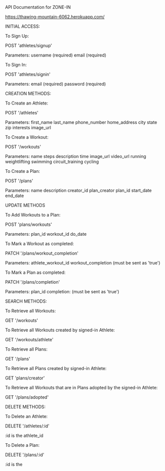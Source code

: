 API Documentation for ZONE-IN

https://thawing-mountain-6062.herokuapp.com/

INITIAL ACCESS:

To Sign Up:

POST 'athletes/signup'

Parameters: 
username (required)
email (required)

To Sign In:

POST 'athletes/signin'

Parameters:
email (required)
password (required)

CREATION METHODS:

To Create an Athlete:

POST '/athletes'

Parameters:
first_name
last_name
phone_number
home_address
city
state
zip
interests
image_url

To Create a Workout:

POST '/workouts'

Parameters:
name
steps
description
time
image_url
video_url
running
weightlifting
swimming
circuit_training
cycling

To Create a Plan:

POST '/plans'

Parameters:
name
description
creator_id
plan_creator
plan_id
start_date
end_date

UPDATE METHODS

To Add Workouts to a Plan:

POST 'plans/workouts'

Parameters:
plan_id
workout_id
do_date

To Mark a Workout as completed:

PATCH '/plans/workout_completion'

Parameters:
athlete_workout_id
workout_completion (must be sent as 'true')

To Mark a Plan as completed:

PATCH '/plans/completion'

Parameters:
plan_id
completion: (must be sent as 'true')

SEARCH METHODS:

To Retrieve all Workouts:

GET '/workouts'

To Retrieve all Workouts created by signed-in Athlete:

GET '/workouts/athlete'

To Retrieve all Plans:

GET '/plans'

To Retrieve all Plans created by signed-in Athlete:

GET 'plans/creator'

To Retrieve all Workouts that are in Plans adopted by the signed-in Athlete:

GET '/plans/adopted'

DELETE METHODS:

To Delete an Athlete:

DELETE '/athletes/:id'

:id is the athlete_id

To Delete a Plan:

DELETE '/plans/:id'

:id is the 